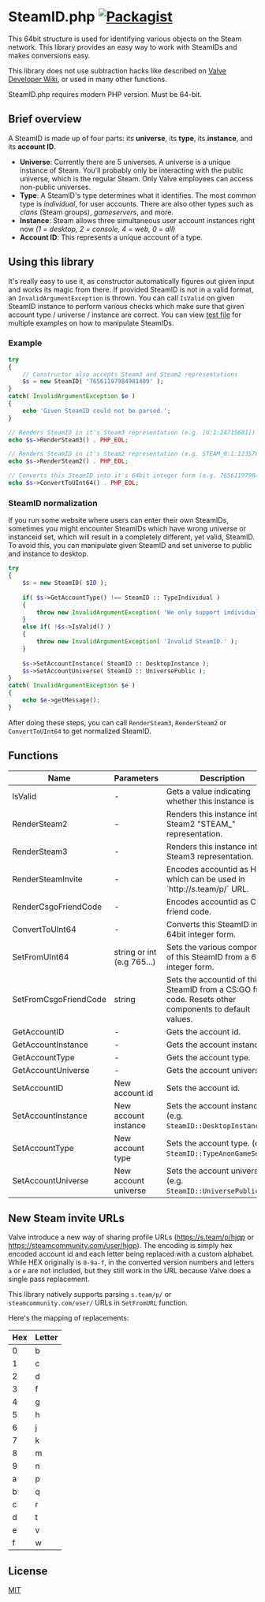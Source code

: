 # SteamID.php [![Packagist](https://img.shields.io/packagist/dt/xpaw/steamid.svg)](https://packagist.org/packages/xpaw/steamid)

This 64bit structure is used for identifying various objects on the Steam 
network. This library provides an easy way to work with SteamIDs and makes 
conversions easy.

This library does not use subtraction hacks like described on 
[Valve Developer Wiki](https://developer.valvesoftware.com/wiki/SteamID), 
or used in many other functions.

SteamID.php requires modern PHP version. Must be 64-bit.

## Brief overview

A SteamID is made up of four parts: its **universe**, its **type**, its 
**instance**, and its **account ID**.

- **Universe**: Currently there are 5 universes. A universe is a unique 
  instance of Steam. You'll probably only be interacting with the public universe, 
  which is the regular Steam. Only Valve employees can access non-public universes.
- **Type**: A SteamID's type determines what it identifies. The most common type 
  is *individual*, for user accounts. There are also other types such as *clans* 
  (Steam groups), *gameservers*, and more.
- **Instance**: Steam allows three simultaneous user account instances right now 
  *(1 = desktop, 2 = console, 4 = web, 0 = all)*
- **Account ID**: This represents a unique account of a type.

## Using this library

It's really easy to use it, as constructor automatically figures out given input 
and works its magic from there. If provided SteamID is not in a valid format, an 
`InvalidArgumentException` is thrown. You can call `IsValid` on given SteamID 
instance to perform various checks which make sure that given account type / 
universe / instance are correct. You can view [test file](.test.php) for 
multiple examples on how to manipulate SteamIDs.

### Example

```php
try
{
	// Constructor also accepts Steam3 and Steam2 representations
	$s = new SteamID( '76561197984981409' );
}
catch( InvalidArgumentException $e )
{
	echo 'Given SteamID could not be parsed.';
}

// Renders SteamID in it's Steam3 representation (e.g. [U:1:24715681])
echo $s->RenderSteam3() . PHP_EOL;

// Renders SteamID in it's Steam2 representation (e.g. STEAM_0:1:12357840)
echo $s->RenderSteam2() . PHP_EOL;

// Converts this SteamID into it's 64bit integer form (e.g. 76561197984981409)
echo $s->ConvertToUInt64() . PHP_EOL;
```

### SteamID normalization

If you run some website where users can enter their own SteamIDs, sometimes you
might encounter SteamIDs which have wrong universe or instanceid set, which 
will result in a completely different, yet valid, SteamID. To avoid this, you
can manipulate given SteamID and set universe to public and instance to 
desktop.

```php
try
{
	$s = new SteamID( $ID );
	
	if( $s->GetAccountType() !== SteamID :: TypeIndividual )
	{
		throw new InvalidArgumentException( 'We only support individual SteamIDs.' );
	}
	else if( !$s->IsValid() )
	{
		throw new InvalidArgumentException( 'Invalid SteamID.' );
	}
	
	$s->SetAccountInstance( SteamID :: DesktopInstance );
	$s->SetAccountUniverse( SteamID :: UniversePublic );
}
catch( InvalidArgumentException $e )
{
	echo $e->getMessage();
}
```

After doing these steps, you can call `RenderSteam3`, `RenderSteam2` or 
`ConvertToUInt64` to get normalized SteamID.

## Functions

<table>
	<thead>
		<tr>
			<th>Name</th>
			<th>Parameters</th>
			<th>Description</th>
		</tr>
	</thead>
	<tbody>
		<tr>
			<td>IsValid</td>
			<td>-</td>
			<td>Gets a value indicating whether this instance is valid.</td>
		</tr>
		<tr>
			<td>RenderSteam2</td>
			<td>-</td>
			<td>Renders this instance into it's Steam2 "STEAM_" representation.</td>
		</tr>
		<tr>
			<td>RenderSteam3</td>
			<td>-</td>
			<td>Renders this instance into it's Steam3 representation.</td>
		</tr>
		<tr>
			<td>RenderSteamInvite</td>
			<td>-</td>
			<td>Encodes accountid as HEX which can be used in `http://s.team/p/` URL.</td>
		</tr>
		<tr>
			<td>RenderCsgoFriendCode</td>
			<td>-</td>
			<td>Encodes accountid as CS:GO friend code.</td>
		</tr>
		<tr>
			<td>ConvertToUInt64</td>
			<td>-</td>
			<td>Converts this SteamID into it's 64bit integer form.</td>
		</tr>
		<tr>
			<td>SetFromUInt64</td>
			<td>string or int (e.g 765...)</td>
			<td>Sets the various components of this SteamID from a 64bit integer form.</td>
		</tr>
		<tr>
			<td>SetFromCsgoFriendCode</td>
			<td>string</td>
			<td>Sets the accountid of this SteamID from a CS:GO friend code. Resets other components to default values.</td>
		</tr>
		<tr>
			<td>GetAccountID</td>
			<td>-</td>
			<td>Gets the account id.</td>
		</tr>
		<tr>
			<td>GetAccountInstance</td>
			<td>-</td>
			<td>Gets the account instance.</td>
		</tr>
		<tr>
			<td>GetAccountType</td>
			<td>-</td>
			<td>Gets the account type.</td>
		</tr>
		<tr>
			<td>GetAccountUniverse</td>
			<td>-</td>
			<td>Gets the account universe.</td>
		</tr>
		<tr>
			<td>SetAccountID</td>
			<td>New account id</td>
			<td>Sets the account id.</td>
		</tr>
		<tr>
			<td>SetAccountInstance</td>
			<td>New account instance</td>
			<td>Sets the account instance. (e.g. <code>SteamID::DesktopInstance</code>)</td>
		</tr>
		<tr>
			<td>SetAccountType</td>
			<td>New account type</td>
			<td>Sets the account type. (e.g. <code>SteamID::TypeAnonGameServer</code>)</td>
		</tr>
		<tr>
			<td>SetAccountUniverse</td>
			<td>New account universe</td>
			<td>Sets the account universe. (e.g. <code>SteamID::UniversePublic</code>)</td>
		</tr>
	</tbody>
</table>

## New Steam invite URLs

Valve introduce a new way of sharing profile URLs (https://s.team/p/hjqp or https://steamcommunity.com/user/hjqp). The encoding is simply hex encoded account id and each letter being replaced with a custom alphabet. While HEX originally is `0-9a-f`, in the converted version numbers and letters `a` or `e` are not included, but they still work in the URL because Valve does a single pass replacement.

This library natively supports parsing `s.team/p/` or `steamcommunity.com/user/` URLs in `SetFromURL` function.

Here's the mapping of replacements:

Hex | Letter
--|--
0 | b
1 | c
2 | d
3 | f
4 | g
5 | h
6 | j
7 | k
8 | m
9 | n
a | p
b | q
c | r
d | t
e | v
f | w

## License

[MIT](LICENSE)
